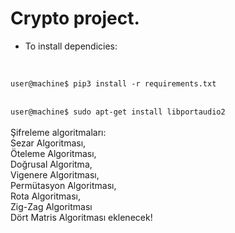 # Crypto project.

- To install dependicies:
<br>
<code>
user@machine$ pip3 install -r requirements.txt
</code><br>
<code>
user@machine$ sudo apt-get install libportaudio2
</code>
<br>Şifreleme algoritmaları:
<br>Sezar Algoritması, 
<br>Öteleme Algoritması, 
<br>Doğrusal Algoritma, 
<br>Vigenere Algoritması, 
<br>Permütasyon Algoritması, 
<br>Rota Algoritması, 
<br>Zig-Zag Algoritması 
<br>Dört Matris Algoritması eklenecek!


